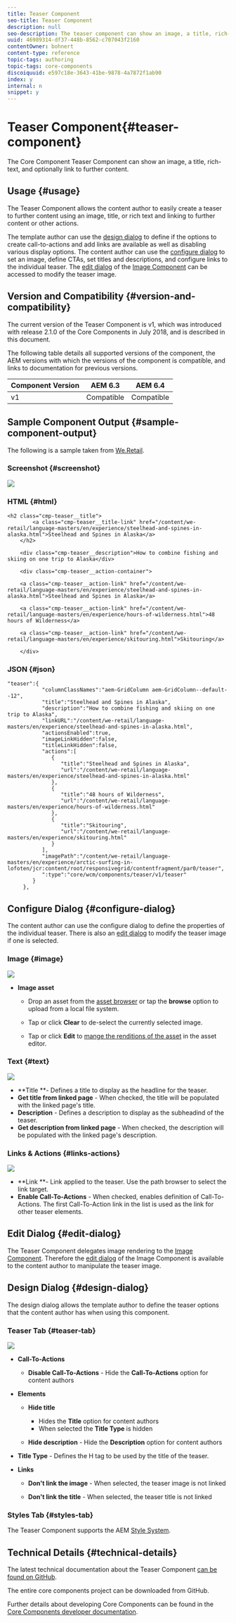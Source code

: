```yaml
---
title: Teaser Component
seo-title: Teaser Component
description: null
seo-description: The teaser component can show an image, a title, rich-text, and optionally link to further content.
uuid: 46989314-df37-448b-8562-c707043f2160
contentOwner: bohnert
content-type: reference
topic-tags: authoring
topic-tags: core-components
discoiquuid: e597c18e-3643-41be-9878-4a7872f1ab90
index: y
internal: n
snippet: y
---
```


# Teaser Component{#teaser-component}

The Core Component Teaser Component can show an image, a title, rich-text, and optionally link to further content.

## Usage {#usage}

The Teaser Component allows the content author to easily create a teaser to further content using an image, title, or rich text and linking to further content or other actions.

The template author can use the [design dialog](../using/teaser.md#main-pars_header_922510664) to define if the options to create call-to-actions and add links are available as well as disabling various display options. The content author can use the [configure dialog](../using/teaser.md#main-pars_header_2140981519) to set an image, define CTAs, set titles and descriptions, and configure links to the individual teaser. The [edit dialog](../using/teaser.md#main-pars_header_1229227054) of the [Image Component](../using/image.md) can be accessed to modify the teaser image.

## Version and Compatibility {#version-and-compatibility}

The current version of the Teaser Component is v1, which was introduced with release 2.1.0 of the Core Components in July 2018, and is described in this document.  
  
The following table details all supported versions of the component, the AEM versions with which the versions of the component is compatible, and links to documentation for previous versions.

| Component Version |AEM 6.3 |AEM 6.4 |
|---|---|---|
| v1 |Compatible |Compatible |

## Sample Component Output {#sample-component-output}

The following is a sample taken from [We.Retail](/content/help/en/experience-manager/6-4/sites/developing/using/we-retail).

### Screenshot {#screenshot}

![](assets/screen_shot_2018-07-04at145042.png) 

### HTML {#html}

```
<h2 class="cmp-teaser__title">
        <a class="cmp-teaser__title-link" href="/content/we-retail/language-masters/en/experience/steelhead-and-spines-in-alaska.html">Steelhead and Spines in Alaska</a>
    </h2>

    <div class="cmp-teaser__description">How to combine fishing and skiing on one trip to Alaska</div>

    <div class="cmp-teaser__action-container">
        
    <a class="cmp-teaser__action-link" href="/content/we-retail/language-masters/en/experience/steelhead-and-spines-in-alaska.html">Steelhead and Spines in Alaska</a>

    <a class="cmp-teaser__action-link" href="/content/we-retail/language-masters/en/experience/hours-of-wilderness.html">48 hours of Wilderness</a>

    <a class="cmp-teaser__action-link" href="/content/we-retail/language-masters/en/experience/skitouring.html">Skitouring</a>

    </div>
```

### JSON {#json}

```
"teaser":{  
           "columnClassNames":"aem-GridColumn aem-GridColumn--default--12",
           "title":"Steelhead and Spines in Alaska",
           "description":"How to combine fishing and skiing on one trip to Alaska",
           "linkURL":"/content/we-retail/language-masters/en/experience/steelhead-and-spines-in-alaska.html",
           "actionsEnabled":true,
           "imageLinkHidden":false,
           "titleLinkHidden":false,
           "actions":[  
              {  
                 "title":"Steelhead and Spines in Alaska",
                 "url":"/content/we-retail/language-masters/en/experience/steelhead-and-spines-in-alaska.html"
              },
              {  
                 "title":"48 hours of Wilderness",
                 "url":"/content/we-retail/language-masters/en/experience/hours-of-wilderness.html"
              },
              {  
                 "title":"Skitouring",
                 "url":"/content/we-retail/language-masters/en/experience/skitouring.html"
              }
           ],
           "imagePath":"/content/we-retail/language-masters/en/experience/arctic-surfing-in-lofoten/jcr:content/root/responsivegrid/contentfragment/par0/teaser",
           ":type":"core/wcm/components/teaser/v1/teaser"
        }
     },
```

## Configure Dialog {#configure-dialog}

The content author can use the configure dialog to define the properties of the individual teaser. There is also an [edit dialog](../using/teaser.md#main-pars_header_1229227054) to modify the teaser image if one is selected.

### Image {#image}

![](assets/screen_shot_2018-07-03at104125.png)

* **Image asset**

    * Drop an asset from the [asset browser](/content/help/en/experience-manager/6-4/sites/authoring/using/author-environment-tools#main-pars_title) or tap the **browse** option to upload from a local file system.
    
    * Tap or click **Clear** to de-select the currently selected image.
    * Tap or click **Edit** to [mange the renditions of the asset](/content/help/en/experience-manager/6-4/assets/using/managing-assets-touch-ui#main-pars_title_19) in the asset editor.

### Text {#text}

![](assets/screen_shot_2018-07-03at104138.png)

* **Title **- Defines a title to display as the headline for the teaser.
* **Get title from linked page** - When checked, the title will be populated with the linked page's title.
* **Description** - Defines a description to display as the subheadind of the teaser.
* **Get description from linked page** - When checked, the description will be populated with the linked page's description.

### Links & Actions {#links-actions}

![](assets/screen_shot_2018-07-03at104146.png)

* **Link **- Link applied to the teaser. Use the path browser to select the link target.
* **Enable Call-To-Actions** - When checked, enables definition of Call-To-Actions. The first Call-To-Action link in the list is used as the link for other teaser elements.

## Edit Dialog {#edit-dialog}

The Teaser Component delegates image rendering to the [Image Component](../using/image.md). Therefore the [edit dialog](../using/image.md#main-pars_title) of the Image Component is available to the content author to manipulate the teaser image.

## Design Dialog {#design-dialog}

The design dialog allows the template author to define the teaser options that the content author has when using this component.

### Teaser Tab {#teaser-tab}

![](assets/screen_shot_2018-07-03at105958.png)

* **Call-To-Actions**

    * **Disable Call-To-Actions** - Hide the **Call-To-Actions** option for content authors

* **Elements**

    * **Hide title**

        * Hides the **Title** option for content authors
        * When selected the **Title Type** is hidden

    * **Hide description** - Hide the **Description** option for content authors

* **Title Type** - Defines the H tag to be used by the title of the teaser.  

* **Links**

    * **Don't link the image** - When selected, the teaser image is not linked  
    
    * **Don't link the title** - When selected, the teaser title is not linked

### Styles Tab {#styles-tab}

The Teaser Component supports the AEM [Style System](../using/authoring.md#main-pars_header).

## Technical Details {#technical-details}

The latest technical documentation about the Teaser Component [can be found on GitHub](https://github.com/adobe/aem-core-wcm-components/blob/master/content/src/content/jcr_root/apps/core/wcm/components/teaser/v1/teaser).

The entire core components project can be downloaded from GitHub.

Further details about developing Core Components can be found in the [Core Components developer documentation](../using/developing.md).  

